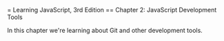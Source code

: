 = Learning JavaScript, 3rd Edition
== Chapter 2: JavaScript Development Tools

In this chapter we're learning about Git and other
development tools.

